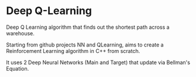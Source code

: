 # Deep Q-Learning

Deep Q Learning algorithm that finds out the shortest path across a warehouse.

Starting from github projects NN and QLearning, aims to create a Reinforcement Learning algorithm in C++ from scratch.

It uses 2 Deep Neural Networks (Main and Target) that update via Bellman's Equation.



